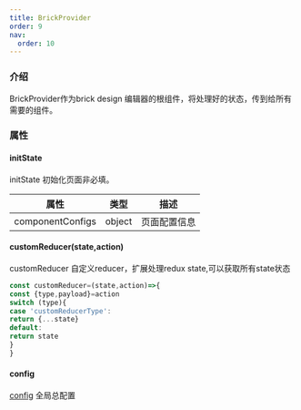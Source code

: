 ```yaml
---
title: BrickProvider
order: 9
nav:
  order: 10
---
```


### 介绍

BrickProvider作为brick design 编辑器的根组件，将处理好的状态，传到给所有需要的组件。

### 属性
#### initState
initState 初始化页面非必填。
	

| 属性   | 类型   | 描述         |
| ----- | ------ | ------------ |
| componentConfigs | object | 页面配置信息 |


#### customReducer(state,action)
customReducer 自定义reducer，扩展处理redux state,可以获取所有state状态
```js
const customReducer=(state,action)=>{
const {type,payload}=action
switch (type){
case 'customReducerType':
return {...state}
default:
return state
}
}
```
#### config
[config](../../guide/configs) 全局总配置
